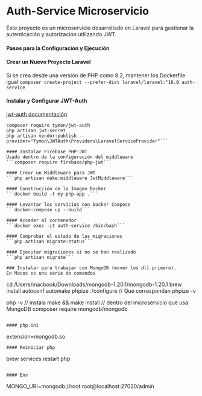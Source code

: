 # Auth-Service Microservicio

Este proyecto es un microservicio desarrollado en Laravel para gestionar la autenticación y autorización utilizando JWT.

#### Pasos para la Configuración y Ejecución


#### Crear un Nuevo Proyecto Laravel
Si se crea desde una versión de PHP como 8.2, mantener los Dockerfile igual
```composer create-project --prefer-dist laravel/laravel:^10.0 auth-service```

#### Instalar y Configurar JWT-Auth
[jwt-auth documentación](https://jwt-auth.readthedocs.io/en/develop/quick-start/ "jwt-auth documentación")
```
composer require tymon/jwt-auth
php artisan jwt:secret
php artisan vendor:publish --provider="Tymon\JWTAuth\Providers\LaravelServiceProvider"```

#### Instalar Firebase PHP-JWT
Usado dentro de la configuración del middleware
```composer require firebase/php-jwt```

#### Crear un Middleware para JWT
```php artisan make:middleware JwtMiddleware```

#### Construcción de la Imagen Docker
```docker build -t my-php-app .```

#### Levantar los servicios con Docker Compose
```docker-compose up --build```

#### Acceder al contenedor
```docker exec -it auth-service /bin/bash```

#### Comprobar el estado de las migraciones
```php artisan migrate:status```

#### Ejecutar migraciones si no se han realizado
```php artisan migrate```

### Instalar para trabajar con MongoDB (mover los dll primero).
En Macos es una serie de comandos
```
cd /Users/macbook/Downloads/mongodb-1.20.1/mongodb-1.20.1
brew install autoconf automake
phpize
./configure
// Que correspondan
phpize -v

php -v
// instala
make && make install
// dentro del microservicio que usa MongoDB
composer require mongodb/mongodb

```

#### php.ini

```
extension=mongodb.so
```
#### Reiniciar php

```
brew services restart php
```

#### Env

```
MONGO_URI=mongodb://root:root@localhost:27020/admin
```